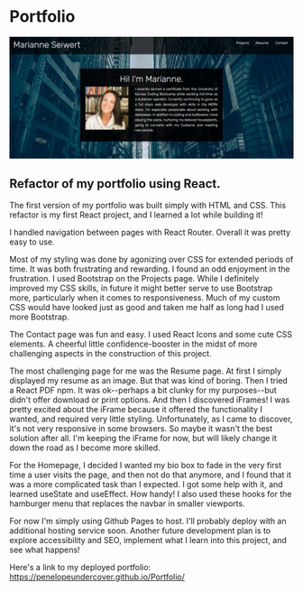 # Portfolio
![Portfolio Screenshot](public/images/portfolio_screenshot.jpg "portfolio homepage screenshot")
## Refactor of my portfolio using React. 
The first version of my portfolio was built simply with HTML and CSS. This refactor is my first React project, and I learned a lot while building it!

I handled navigation between pages with React Router. Overall it was pretty easy to use.

Most of my styling was done by agonizing over CSS for extended periods of time. It was both frustrating and rewarding. I found an odd enjoyment in the frustration. 
I used Bootstrap on the Projects page. While I definitely improved my CSS skills, in future it might better serve to use Bootstrap more, particularly when it comes to responsiveness. Much of my custom CSS would have looked just as good and taken me half as long had I used more Bootstrap. 

The Contact page was fun and easy. I used React Icons and some cute CSS elements. A cheerful little confidence-booster in the midst of more challenging aspects in the construction of this project.

The most challenging page for me was the Resume page. At first I simply displayed my resume as an image. But that was kind of boring. Then I tried a React PDF npm. It was ok--perhaps a bit clunky for my purposes--but didn't offer download or print options. And then I discovered iFrames! I was pretty excited about the iFrame because it offered the functionality I wanted, and required very little styling. Unfortunately, as I came to discover, it's not very responsive in some browsers. So maybe it wasn't the best solution after all. I'm keeping the iFrame for now, but will likely change it down the road as I become more skilled.

For the Homepage, I decided I wanted my bio box to fade in the very first time a user visits the page, and then not do that anymore, and I found that it was a more complicated task than I expected. I got some help with it, and learned useState and useEffect. How handy! I also used these hooks for the hamburger menu that replaces the navbar in smaller viewports.

For now I'm simply using Github Pages to host. I'll probably deploy with an additional hosting service soon. 
Another future development plan is to explore accessibility and SEO, implement what I learn into this project, and see what happens!

Here's a link to my deployed portfolio:
https://penelopeundercover.github.io/Portfolio/

